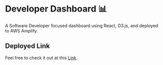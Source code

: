 # Developer Dashboard 📊
A Software Developer focused dashboard using React, D3.js, and deployed to AWS Amplify.

## Deployed Link
Feel free to check it out at this [Link](https://main.d1k36499wpdish.amplifyapp.com/).
